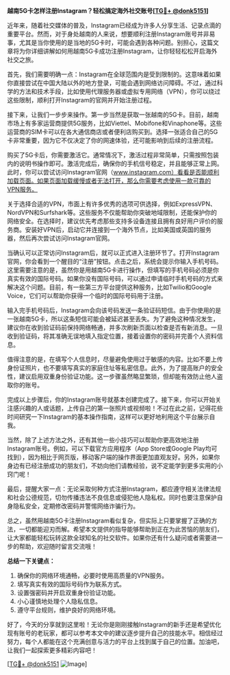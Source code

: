 **越南5G卡怎样注册Instagram？轻松搞定海外社交账号[[TG💪+ @donk5151](https://t.me/s/donk5151)]**

近年来，随着社交媒体的普及，Instagram已经成为许多人分享生活、记录点滴的重要平台。然而，对于身处越南的人来说，想要顺利注册Instagram账号并非易事，尤其是当你使用的是当地的5G卡时，可能会遇到各种问题。别担心，这篇文章将为你详细讲解如何用越南5G卡成功注册Instagram，让你轻轻松松开启海外社交之旅。

首先，我们需要明确一点：Instagram在全球范围内是受到限制的。这意味着如果你直接尝试在中国大陆以外的地方登录，可能会遇到网络访问障碍。不过，通过科学的方法和技术手段，比如使用代理服务器或虚拟专用网络（VPN），你可以绕过这些限制，顺利打开Instagram的官网并开始注册过程。

接下来，让我们一步步来操作。第一步当然是获取一张越南的5G卡。目前，越南市场上有多家运营商提供5G服务，比如Viettel、Mobifone和Vinaphone等。这些运营商的SIM卡可以在各大通信商店或者便利店购买到。选择一张适合自己的5G卡非常重要，因为它不仅决定了你的网速体验，还可能影响到后续的注册流程。

购买了5G卡后，你需要激活它。通常情况下，激活过程非常简单，只需按照包装内的说明书操作即可。激活完成后，确保你的手机信号稳定，并且能够正常上网。此时，你可以尝试访问Instagram官网（www.instagram.com）看看是否能顺利加载页面。如果页面加载缓慢或者无法打开，那么你需要考虑使用一款可靠的VPN服务。

关于选择合适的VPN，市面上有许多优秀的选项可供选择，例如ExpressVPN、NordVPN和Surfshark等。这些服务不仅能帮助你突破地域限制，还能保护你的网络安全。在选择时，建议优先考虑那些支持多设备连接且拥有良好用户评价的服务商。安装好VPN后，启动它并连接到一个海外节点，比如美国或英国的服务器，然后再次尝试访问Instagram官网。

当确认可以正常访问Instagram后，就可以正式进入注册环节了。打开Instagram官网，你会看到一个醒目的“注册”按钮。点击之后，系统会提示你输入手机号码。这里需要注意的是，虽然你是用越南5G卡进行操作，但填写的手机号码必须是你真实有效的国际号码。如果你没有国际号码，可以通过申请临时手机号码的方式来解决这个问题。目前，有一些第三方平台提供这种服务，比如Twilio和Google Voice，它们可以帮助你获得一个临时的国际号码用于注册。

输入完手机号码后，Instagram会向该号码发送一条验证码短信。由于你使用的是一张越南5G卡，所以这条短信可能会被延迟甚至丢失。为了避免这种情况发生，建议你在收到验证码前保持网络畅通，并多次刷新页面以检查是否有新消息。一旦收到验证码，将其准确无误地填入指定位置，接着设置你的密码并完善个人资料信息。

值得注意的是，在填写个人信息时，尽量避免使用过于敏感的内容。比如不要上传身份证照片，也不要填写真实的家庭住址等私密信息。此外，为了提高账户的安全性，建议启用双重身份验证功能。这一步骤虽然略显繁琐，但却能有效防止他人盗取你的账号。

完成以上步骤后，你的Instagram账号就基本创建完成了。接下来，你可以开始关注感兴趣的人或话题，上传自己的第一张照片或视频啦！不过在此之前，记得花些时间研究一下Instagram的基本操作指南，这样可以更好地利用这个平台展示自我。

当然，除了上述方法之外，还有其他一些小技巧可以帮助你更高效地注册Instagram账号。例如，可以下载官方应用程序（App Store或Google Play均可找到），因为相比于网页版，移动客户端的操作界面更加直观友好。另外，如果你身边有已经注册成功的朋友们，不妨向他们请教经验，说不定能学到更多实用的小窍门呢！

最后，提醒大家一点：无论采取何种方式注册Instagram，都应遵守相关法律法规和社会公德规范，切勿传播违法不良信息或侵犯他人隐私权。同时也要注意保护自身隐私安全，定期修改密码并警惕网络诈骗行为。

总之，虽然用越南5G卡注册Instagram看似复杂，但实际上只要掌握了正确的方法，一切都能迎刃而解。希望本文提供的指导能够帮助到正在为此苦恼的朋友们，让大家都能轻松玩转这款全球知名的社交软件。如果你还有什么疑问或者需要进一步的帮助，欢迎随时留言交流哦！

**总结一下关键点：**
1. 确保你的网络环境通畅，必要时使用高质量的VPN服务。
2. 填写真实有效的国际号码作为联系方式。
3. 设置强密码并开启双重身份验证功能。
4. 小心谨慎地处理个人隐私信息。
5. 遵守平台规则，维护良好的网络环境。

好了，今天的分享就到这里啦！无论你是刚刚接触Instagram的新手还是希望优化现有账号的老玩家，都可以参考本文中的建议逐步提升自己的技能水平。相信经过努力，每个人都能在这个充满创意与活力的平台上找到属于自己的位置。加油吧，让我们一起探索更多精彩内容吧！

[[TG💪+ @donk5151](https://t.me/s/donk5151) ![Image](https://i.postimg.cc/rwNCRYN7/Snipaste-2025-04-30-17-27-05.png)]
